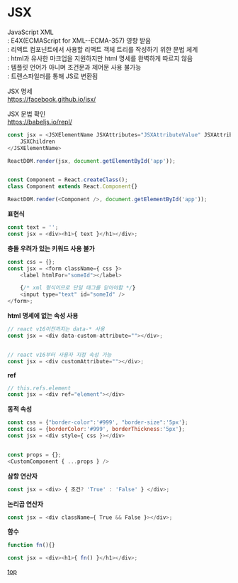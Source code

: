 # JSX
JavaScript XML   
: E4X(ECMAScript for XML--ECMA-357) 영향 받음   
: 리액트 컴포넌트에서 사용할 리액트 객체 트리를 작성하기 위한 문법 체계    
: html과 유사한 마크업을 지원하지만 html 명세를 완벽하게 따르지 않음      
: 템플릿 언어가 아니며 조건문과 제어문 사용 불가능          
: 트랜스파일러를 통해 JS로 변환됨   


JSX 명세    
https://facebook.github.io/jsx/  

JSX 문법 확인  
https://babeljs.io/repl/  


```js
const jsx = <JSXElementName JSXAttributes="JSXAttributeValue" JSXAttributes={AssignmentExpression}>
    JSXChildren
</JSXElementName>

ReactDOM.render(jsx, document.getElementById('app'));


const Component = React.createClass();
class Component extends React.Component{}

ReactDOM.render(<Component />, document.getElementById('app'));
```


**표현식**
```js
const text = '';
const jsx = <div><h1>{ text }</h1></div>;
```


**충돌 우려가 있는 키워드 사용 불가**
```js
const css = {};
const jsx = <form className={ css }>
    <label htmlFor="someId"></label>

    {/* xml 형식이므로 단일 태그를 닫아야함 */}
    <input type="text" id="someId" />
</form>;
```


**html 명세에 없는 속성 사용**
```js
// react v16이전까지는 data-* 사용
const jsx = <div data-custom-attribute=""></div>;


// react v16부터 사용자 지정 속성 가능
const jsx = <div customAttribute=""></div>;
```


**ref**  
```js
// this.refs.element
const jsx = <div ref="element"></div>
```


**동적 속성**
```js
const css = {"border-color":'#999', "border-size":'5px'};
const css = {borderColor:'#999', borderThickness:'5px'};
const jsx = <div style={ css }></div>


const props = {};
<CustomComponent { ...props } />
```


**삼항 연산자**
```js
const jsx = <div> { 조건? 'True' : 'False' } </div>;
```


**논리곱 연산자**
```js
const jsx = <div className={ True && False }></div>;
```


**함수**
```js
function fn(){}

const jsx = <div><h1>{ fn() }</h1></div>;
```



[top](#)
